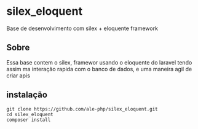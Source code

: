 # silex_eloquent
Base de desenvolvimento com silex + eloquente framework

## Sobre

Essa base contem o silex, framewor usando o eloquente do laravel
tendo assim ma interação rapida com o banco de dados, e uma
maneira agil de criar apis

## instalação

~~~
git clone https://github.com/ale-php/silex_eloquent.git
cd silex_eloquent
composer install
~~~
